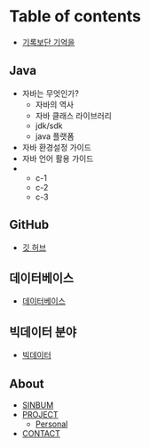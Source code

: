 # Table of contents

* [기록보단 기억을](README.md)

## Java

* 자바는 무엇인가?
  * 자바의 역사
  * 자바 클래스 라이브러리
  * jdk/sdk
  * java 플랫폼
* 자바 환경설정 가이드
* 자바 언어 활용 가이드  
* 
  * c-1
  * c-2
  * c-3

## GitHub

* [깃 허브](undefined.md)

## 데이터베이스

* [데이터베이스](undefined-1.md)

## 빅데이터 분야

* [빅데이터](undefined-2.md)

## About

* [SINBUM](about/sinbum.md)
* [PROJECT](about/project.md)
  * [Personal](about/project/personal.md)
* [CONTACT](about/contact.md)
